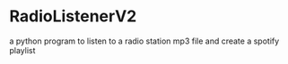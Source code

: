 # RadioListenerV2
 a python program to listen to a radio station mp3 file and create a spotify playlist
